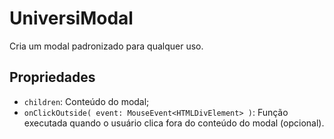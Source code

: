 # UniversiModal
Cria um modal padronizado para qualquer uso.

## Propriedades
- `children`: Conteúdo do modal;
- `onClickOutside( event: MouseEvent<HTMLDivElement> )`: Função executada quando o usuário clica fora do conteúdo do modal (opcional).

